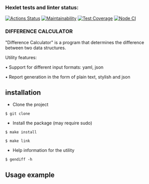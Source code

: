 ### Hexlet tests and linter status:
[![Actions Status](https://github.com/IamUnranked/frontend-project-46/workflows/hexlet-check/badge.svg)](https://github.com/IamUnranked/frontend-project-46/actions)
[![Maintainability](https://api.codeclimate.com/v1/badges/cd6552c8f76f8a134e5b/maintainability)](https://codeclimate.com/github/IamUnranked/frontend-project-46/maintainability)
[![Test Coverage](https://api.codeclimate.com/v1/badges/cd6552c8f76f8a134e5b/test_coverage)](https://codeclimate.com/github/IamUnranked/frontend-project-46/test_coverage)
[![Node CI](https://github.com/marininiurii/frontend-project-46/actions/workflows/nodeCI.yml/badge.svg)](https://github.com/marininiurii/frontend-project-46/actions/workflows/nodeCI.yml)

### DIFFERENCE CALCULATOR

"Difference Calculator" is a program that determines the difference between two data structures.

Utility features:

• Support for different input formats: yaml, json

• Report generation in the form of plain text, stylish and json

## installation

* Сlone the project
```
$ git clone 
```
* Install the package (may require sudo)
```
$ make install
```
```
$ make link
```
* Help information for the utility
```
$ gendiff -h 
```

## Usage example

